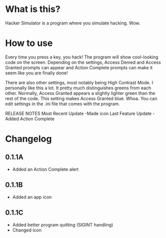 # What is this?

Hacker Simulator is a program where you simulate hacking. Wow.

# How to use

Every time you press a key, you hack! The program will show cool-looking code on the screen. Depending on the settings, Access Denied and Access Granted prompts can appear and Action Complete prompts can make it seem like you are finally done!

There are also other settings, most notably being High Contrast Mode. I personally like this a lot. It pretty much distinguishes greens from each other. Normally, Access Granted appears a slightly lighter green than the rest of the code. This setting makes Access Granted blue. Whoa. You can edit settings in the .ini file that comes with the program.

RELEASE NOTES
Most Recent Update
-Made icon
Last Feature Update
-Added Action Complete

# Changelog

## 0.1.1A

- Added an Action Complete alert

## 0.1.1B

- Added an app icon

## 0.1.1C

- Added better program quitting (SIGINT handling)
- Changed icon